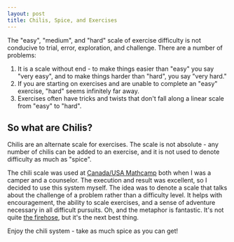 ```yaml
---
layout: post
title: Chilis, Spice, and Exercises
---
```


The "easy", "medium", and "hard" scale of exercise difficulty is not conducive to trial, error, exploration, and challenge. There are a number of problems:

1. It is a scale without end - to make things easier than "easy" you say "very easy", and to make things harder than "hard", you say "very hard." 
2. If you are starting on exercises and are unable to complete an "easy" exercise, "hard" seems infinitely far away. 
3. Exercises often have tricks and twists that don't fall along a linear scale from "easy" to "hard".

## So what are Chilis?

Chilis are an alternate scale for exercises. The scale is not absolute - any number of chilis can be added to an exercise, and it is not used to denote difficulty as much as "spice". 

The chili scale was used at [Canada/USA Mathcamp](http://www.mathcamp.org) both when I was a camper and a counselor. The execution and result was excellent, so I decided to use this system myself. The idea was to denote a scale that talks about the challenge of a problem rather than a difficulty level. It helps with encouragement, the ability to scale exercises, and a sense of adventure necessary in all difficult pursuits. Oh, and the metaphor is fantastic. It's not quite [the firehose](http://hacks.mit.edu/Hacks/by_year/1991/fire_hydrant/), but it's the next best thing.

Enjoy the chili system - take as much spice as you can get!